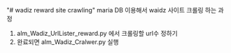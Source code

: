 "# wadiz reward site crawling"
maria DB 이용해서 waidz 사이트 크롤링 하는 과정
1. alm_Wadiz_UrlLister_reward.py 에서 크롤링할 url수 정하기
2. 완료되면 alm_Wadiz_Cralwer.py 실행


